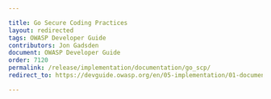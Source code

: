 ```yaml
---

title: Go Secure Coding Practices
layout: redirected
tags: OWASP Developer Guide
contributors: Jon Gadsden
document: OWASP Developer Guide
order: 7120
permalink: /release/implementation/documentation/go_scp/
redirect_to: https://devguide.owasp.org/en/05-implementation/01-documentation/02-go-scp/

---
```


